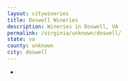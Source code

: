 ```yaml
---
layout: citywineries
title: Doswell Wineries
description: Wineries in Doswell, VA
permalink: /virginia/unknown/doswell/
state: va
county: unknown
city: doswell
---
```

-
